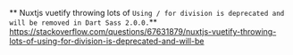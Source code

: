 ** Nuxtjs vuetify throwing lots of `Using / for division is deprecated and will be removed in Dart Sass 2.0.0.`**
https://stackoverflow.com/questions/67631879/nuxtjs-vuetify-throwing-lots-of-using-for-division-is-deprecated-and-will-be